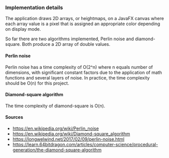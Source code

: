 ### Implementation details
The application draws 2D arrays, or heightmaps, on a JavaFX canvas where each array value is a pixel that is assigned an appropriate color depending on display mode. 

So far there are two algorithms implemented, Perlin noise and diamond-square. Both produce a 2D array of double values.

#### Perlin noise
Perlin noise has a time complexity of O(2^n) where n equals number of dimensions, with significant constant factors due to the application of math functions and several layers of noise. In practice, the time complexity should be O(n) for this project.

#### Diamond-square algorithm
The time complexity of diamond-square is O(n).

#### Sources
- https://en.wikipedia.org/wiki/Perlin_noise
- https://en.wikipedia.org/wiki/Diamond-square_algorithm
- https://longwelwind.net/2017/02/09/perlin-noise.html
- https://learn.64bitdragon.com/articles/computer-science/procedural-generation/the-diamond-square-algorithm

